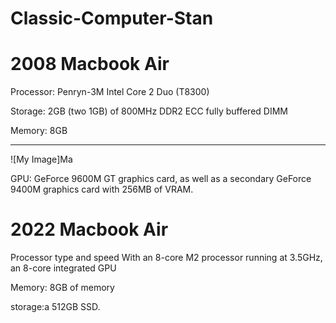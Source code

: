 # Classic-Computer-Stan
# 2008 Macbook Air

Processor: Penryn-3M Intel Core 2 Duo (T8300)

Storage: 2GB (two 1GB) of 800MHz DDR2 ECC fully buffered DIMM

Memory: 8GB
_____________________________________________________________________________________________________________________________________________________________________________________________

![My Image]Ma


GPU: GeForce 9600M GT graphics card, as well as a secondary GeForce 9400M graphics card with 256MB of VRAM.
# 2022 Macbook Air

Processor type and speed With an 8-core M2 processor running at 3.5GHz, an 8-core integrated GPU

Memory: 8GB of memory

storage:a 512GB SSD.
